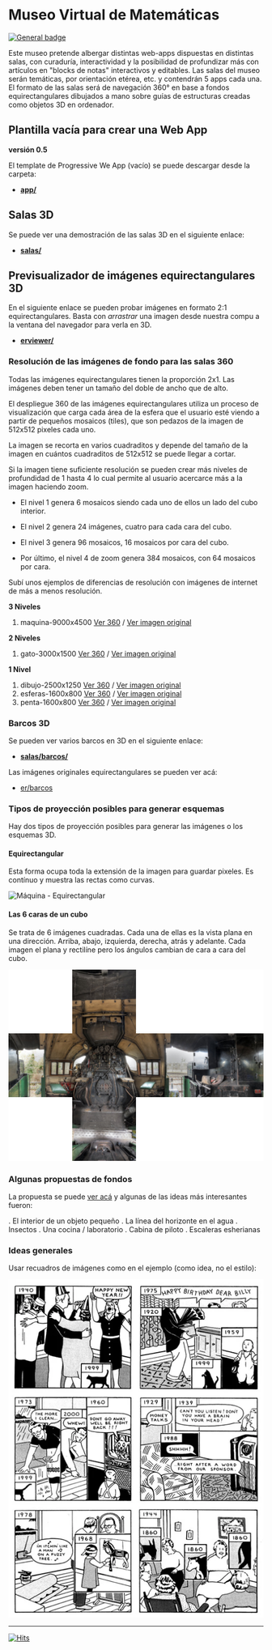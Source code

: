 # Museo Virtual de Matemáticas

[![General badge](https://img.shields.io/badge/VER_EN-GITHUB_PAGES-<COLOR>.svg)](https://sanxofon.github.io/mvm/)

Este museo pretende albergar distintas web-apps dispuestas en distintas salas, con curaduría, interactividad y la posibilidad de profundizar más con artículos en "blocks de notas" interactivos y editables. Las salas del museo serán temáticas, por orientación etérea, etc. y contendrán 5 apps cada una. El formato de las salas será de navegación 360° en base a fondos equirectangulares dibujados a mano sobre guías de estructuras creadas como objetos 3D en ordenador.

## Plantilla vacía para crear una Web App

**versión 0.5**

El template de Progressive We App (vacío) se puede descargar desde la carpeta:

- **[app/](app/)**

## Salas 3D

Se puede ver una demostración de las salas 3D en el siguiente enlace:

- **[salas/](https://sanxofon.github.io/mvm/salas/)**

## Previsualizador de imágenes equirectangulares 3D

En el siguiente enlace se pueden probar imágenes en formato 2:1 equirectangulares. Basta con *arrastrar* una imagen desde nuestra compu a la ventana del navegador para verla en 3D.

- **[erviewer/](https://sanxofon.github.io/mvm/erviewer/)**

### Resolución de las imágenes de fondo para las salas 360

Todas las imágenes equirectangulares tienen la proporción 2x1. Las imágenes deben tener un tamaño del doble de ancho que de alto.

El despliegue 360 de las imágenes equirectangulares utiliza un proceso de visualización que carga cada área de la esfera que el usuario esté viendo a partir de pequeños mosaicos (tiles), que son pedazos de la imagen de 512x512 pixeles cada uno.

La imagen se recorta en varios cuadraditos y depende del tamaño de la imagen en cuántos cuadraditos de 512x512 se puede llegar a cortar.

Si la imagen tiene suficiente resolución se pueden crear más niveles de profundidad de 1 hasta 4 lo cual permite al usuario acercarce más a la imagen haciendo zoom.

- El nivel 1 genera 6 mosaicos siendo cada uno de ellos un lado del cubo interior.

- El nivel 2 genera 24 imágenes, cuatro para cada cara del cubo.

- El nivel 3 genera 96 mosaicos, 16 mosaicos por cara del cubo.

- Por último, el nivel 4 de zoom genera 384 mosaicos, con 64 mosaicos por cara.

Subí unos ejemplos de diferencias de resolución con imágenes de internet de más a menos resolución.

**3 Niveles**

  1. maquina-9000x4500 [Ver 360](salas/#1-maquina-9000x4500) / [Ver imagen original](er/maquina-9000x4500.jpg)

**2 Niveles**

  1. gato-3000x1500 [Ver 360](salas/#5-gato-3000x1500) / [Ver imagen original](er/gato-3000x1500.jpg)

**1 Nivel**

  1. dibujo-2500x1250 [Ver 360](salas/#6-dibujo-2500x1250) / [Ver imagen original](er/dibujo-2500x1250.jpg)
  2. esferas-1600x800 [Ver 360](salas/#7-esferas-1600x800) / [Ver imagen original](er/esferas-1600x800.jpg)
  3. penta-1600x800 [Ver 360](salas/#8-penta-1600x800) / [Ver imagen original](er/penta-1600x800.jpg)


### Barcos 3D

Se pueden ver varios barcos en 3D en el siguiente enlace:

- **[salas/barcos/](https://sanxofon.github.io/mvm/salas/barcos/)**

Las imágenes originales equirectangulares se pueden ver acá:

- [er/barcos](https://github.com/sanxofon/mvm/tree/master/er/barcos)
  
### Tipos de proyección posibles para generar esquemas

Hay dos tipos de proyección posibles para generar las imágenes o los esquemas 3D.

#### Equirectangular

Esta forma ocupa toda la extensión de la imagen para guardar pixeles. Es contínuo y muestra las rectas como curvas.

![Máquina - Equirectangular](er/maquina-9000x4500.jpg)

#### Las 6 caras de un cubo

Se trata de 6 imágenes cuadradas. Cada una de ellas es la vista plana en una dirección. Arriba, abajo, izquierda, derecha, atrás y adelante. Cada imagen el plana y rectilíne pero los ángulos cambian de cara a cara del cubo.

![Máquina - 6 Caras del cubo](er/maquina-cubo-lowres.jpg)
### Algunas propuestas de fondos

La propuesta se puede [ver acá](docs/Propuestas_junio_MVM.md) y algunas de las ideas más interesantes fueron:

. El interior de un objeto pequeño
. La línea del horizonte en el agua
. Insectos
. Una cocina / laboratorio
. Cabina de piloto
. Escaleras esherianas

### Ideas generales

Usar recuadros de imágenes como en el ejemplo (como idea, no el estilo):

![Here](er/here_2151.webp)

---

[![Hits](https://hits.seeyoufarm.com/api/count/incr/badge.svg?url=https%3A%2F%2Fgithub.com%2Fsanxofon%2Fmvm&count_bg=%2379C83D&title_bg=%23555555&icon=&icon_color=%23E7E7E7&title=Visitas&edge_flat=false)](https://sanxofon.github.io/mvm/)
